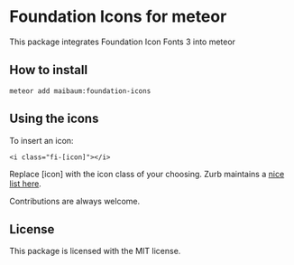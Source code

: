 Foundation Icons for meteor
====================

This package integrates Foundation Icon Fonts 3 into meteor

How to install
--------------

`meteor add maibaum:foundation-icons`


Using the icons
---------------------
To insert an icon:

```
<i class="fi-[icon]"></i>
```


Replace [icon] with the icon class of your choosing. Zurb maintains a [nice list here](http://zurb.com/playground/foundation-icon-fonts-3).


Contributions are always welcome.

License
-------

This package is licensed with the MIT license.